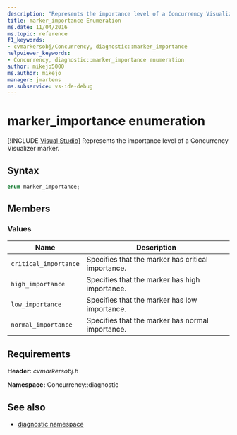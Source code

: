 ```yaml
---
description: "Represents the importance level of a Concurrency Visualizer marker."
title: marker_importance Enumeration
ms.date: 11/04/2016
ms.topic: reference
f1_keywords: 
- cvmarkersobj/Concurrency, diagnostic::marker_importance
helpviewer_keywords: 
- Concurrency, diagnostic::marker_importance enumeration
author: mikejo5000
ms.author: mikejo
manager: jmartens
ms.subservice: vs-ide-debug
---
```

# marker_importance enumeration

 [!INCLUDE [Visual Studio](~/includes/applies-to-version/vs-windows-only.md)]
Represents the importance level of a Concurrency Visualizer marker.

## Syntax

```cpp
enum marker_importance;
```

## Members

### Values

|Name|Description|
|----------|-----------------|
|`critical_importance`|Specifies that the marker has critical importance.|
|`high_importance`|Specifies that the marker has high importance.|
|`low_importance`|Specifies that the marker has low importance.|
|`normal_importance`|Specifies that the marker has normal importance.|

## Requirements
 **Header:** *cvmarkersobj.h*

 **Namespace:** Concurrency::diagnostic

## See also
- [diagnostic namespace](../profiling/diagnostic-namespace.md)
